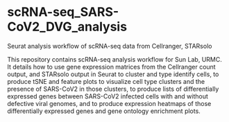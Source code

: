 # scRNA-seq_SARS-CoV2_DVG_analysis
Seurat analysis workflow of scRNA-seq data from Cellranger, STARsolo

This repository contains scRNA-seq analysis workflow for Sun Lab, URMC. It details how to use gene expression matrices from the Cellranger count output, and STARsolo output in Seurat to cluster and type identify cells, to produce tSNE and feature plots to visualize cell type clusters and the presence of SARS-CoV2 in those clusters, to produce lists of differentially expressed genes between SARS-CoV2 infected cells with and without defective viral genomes, and to produce expression heatmaps of those differentially expressed genes and gene ontology enrichment plots.
